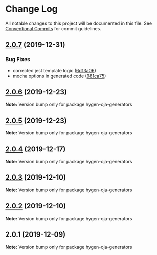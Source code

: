 # Change Log

All notable changes to this project will be documented in this file.
See [Conventional Commits](https://conventionalcommits.org) for commit guidelines.

## [2.0.7](https://github.com/eBay/oja/compare/hygen-oja-generators@2.0.6...hygen-oja-generators@2.0.7) (2019-12-31)


### Bug Fixes

* corrected jest template logic ([6d13a06](https://github.com/eBay/oja/commit/6d13a06ffaef3e2902bab956c421e6505ca26447))
* mocha options in generated code ([981ca75](https://github.com/eBay/oja/commit/981ca75c000042fbc9abb0f940cb02bf1af34f74))





## [2.0.6](https://github.com/eBay/oja/compare/hygen-oja-generators@2.0.5...hygen-oja-generators@2.0.6) (2019-12-23)

**Note:** Version bump only for package hygen-oja-generators





## [2.0.5](https://github.com/eBay/oja/compare/hygen-oja-generators@2.0.4...hygen-oja-generators@2.0.5) (2019-12-23)

**Note:** Version bump only for package hygen-oja-generators





## [2.0.4](https://github.com/eBay/oja/compare/hygen-oja-generators@2.0.3...hygen-oja-generators@2.0.4) (2019-12-17)

**Note:** Version bump only for package hygen-oja-generators





## [2.0.3](https://github.com/eBay/oja/compare/hygen-oja-generators@2.0.2...hygen-oja-generators@2.0.3) (2019-12-10)

**Note:** Version bump only for package hygen-oja-generators





## [2.0.2](https://github.com/eBay/oja/compare/hygen-oja-generators@2.0.1...hygen-oja-generators@2.0.2) (2019-12-10)

**Note:** Version bump only for package hygen-oja-generators





## 2.0.1 (2019-12-09)

**Note:** Version bump only for package hygen-oja-generators

